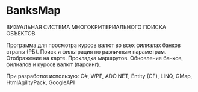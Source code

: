 # BanksMap

ВИЗУАЛЬНАЯ СИСТЕМА МНОГОКРИТЕРИАЛЬНОГО ПОИСКА ОБЪЕКТОВ

Программа для просмотра курсов валют во всех филиалах банков страны (РБ).
Поиск и фильтрация по различным параметрам. Отображение на карте. Прокладка маршрутов. 
Обновление банков, филиалов и курсов валют (парсинг).

При разработке использую:
C#, WPF, ADO.NET, Entity (CF), LINQ, GMap, HtmlAgilityPack, GoogleAPI
